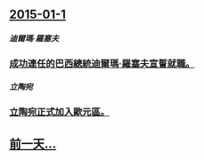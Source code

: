## [2015-01-1](/zh/news/2015/01/1/index.md)

##### 迪爾瑪·羅塞夫
### [ 成功連任的巴西總統迪爾瑪·羅塞夫宣誓就職。 ](/zh/news/2015/01/1/成功連任的巴西總統迪爾瑪-羅塞夫宣誓就職.md)
##### 立陶宛
### [ 立陶宛正式加入歐元區。 ](/zh/news/2015/01/1/立陶宛正式加入歐元區.md)
## [前一天...](/zh/news/2014/12/31/index.md)

